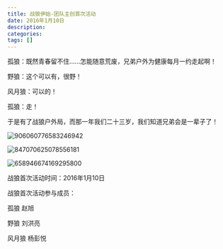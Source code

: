 ```yaml
---
title: 战狼伊始-团队主创首次活动
date: 2016年1月10日
description: 
categories: 
tags: []
---
```


孤狼：既然青春留不住......怎能随意荒废，兄弟户外为健康每月一约走起啊！

野狼：这个可以有，很野！

风月狼：可以的！

孤狼：走！

于是有了战狼户外局，而那一年我们二十三岁，我们知道兄弟会是一辈子了！

![906060776583246942](E:\Git\xwolf\source\images\906060776583246942.jpg)

![847070625078556181](E:\Git\xwolf\source\images\847070625078556181.jpg)

![658946674169295800](E:\Git\xwolf\source\images\658946674169295800.jpg)

战狼首次活动时间：2016年1月10日

战狼首次活动参与成员：

孤狼 赵旭

野狼 刘洪亮

风月狼 杨彭悦